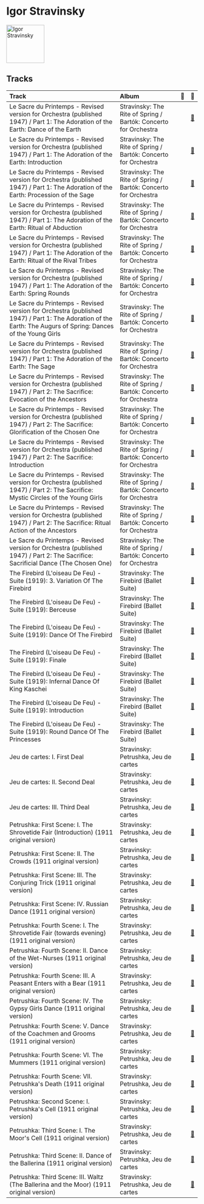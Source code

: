 
# Igor Stravinsky


<img src="https://i.scdn.co/image/49da328b0629313b2c452bf35d8c50d013274f5b" alt="Igor Stravinsky" width="100" />

## Tracks

| Track                                                                                                                                                        | Album                                                           | 💚   | 🔗                                                          |
|:-------------------------------------------------------------------------------------------------------------------------------------------------------------|:----------------------------------------------------------------|:----|:-----------------------------------------------------------|
| Le Sacre du Printemps - Revised version for Orchestra (published 1947) / Part 1: The Adoration of the Earth: Dance of the Earth                              | Stravinsky: The Rite of Spring / Bartók: Concerto for Orchestra |     | [🔗](https://open.spotify.com/track/6HUV5tASl0q9ObIJfYbYjl) |
| Le Sacre du Printemps - Revised version for Orchestra (published 1947) / Part 1: The Adoration of the Earth: Introduction                                    | Stravinsky: The Rite of Spring / Bartók: Concerto for Orchestra |     | [🔗](https://open.spotify.com/track/1tETD10MgBqYpqjlFdgH2W) |
| Le Sacre du Printemps - Revised version for Orchestra (published 1947) / Part 1: The Adoration of the Earth: Procession of the Sage                          | Stravinsky: The Rite of Spring / Bartók: Concerto for Orchestra |     | [🔗](https://open.spotify.com/track/2QvLnMMENk5ynysBiOlAWj) |
| Le Sacre du Printemps - Revised version for Orchestra (published 1947) / Part 1: The Adoration of the Earth: Ritual of Abduction                             | Stravinsky: The Rite of Spring / Bartók: Concerto for Orchestra |     | [🔗](https://open.spotify.com/track/5oEcuGFmXXSI3mJSXDUZVL) |
| Le Sacre du Printemps - Revised version for Orchestra (published 1947) / Part 1: The Adoration of the Earth: Ritual of the Rival Tribes                      | Stravinsky: The Rite of Spring / Bartók: Concerto for Orchestra |     | [🔗](https://open.spotify.com/track/6DmCs7oYITGEnfX7lsOe2O) |
| Le Sacre du Printemps - Revised version for Orchestra (published 1947) / Part 1: The Adoration of the Earth: Spring Rounds                                   | Stravinsky: The Rite of Spring / Bartók: Concerto for Orchestra |     | [🔗](https://open.spotify.com/track/04l27PkpdTLSNXE1ZHtlkA) |
| Le Sacre du Printemps - Revised version for Orchestra (published 1947) / Part 1: The Adoration of the Earth: The Augurs of Spring: Dances of the Young Girls | Stravinsky: The Rite of Spring / Bartók: Concerto for Orchestra |     | [🔗](https://open.spotify.com/track/4odlTAKrvaQ4UUJqatxAHt) |
| Le Sacre du Printemps - Revised version for Orchestra (published 1947) / Part 1: The Adoration of the Earth: The Sage                                        | Stravinsky: The Rite of Spring / Bartók: Concerto for Orchestra |     | [🔗](https://open.spotify.com/track/4VH5yqdpZBV07hlvvjZm2u) |
| Le Sacre du Printemps - Revised version for Orchestra (published 1947) / Part 2: The Sacrifice: Evocation of the Ancestors                                   | Stravinsky: The Rite of Spring / Bartók: Concerto for Orchestra |     | [🔗](https://open.spotify.com/track/20cmBhpXi3RNKav9UCBfBH) |
| Le Sacre du Printemps - Revised version for Orchestra (published 1947) / Part 2: The Sacrifice: Glorification of the Chosen One                              | Stravinsky: The Rite of Spring / Bartók: Concerto for Orchestra |     | [🔗](https://open.spotify.com/track/2l5yd2V024l1u6bJ2vmOFM) |
| Le Sacre du Printemps - Revised version for Orchestra (published 1947) / Part 2: The Sacrifice: Introduction                                                 | Stravinsky: The Rite of Spring / Bartók: Concerto for Orchestra |     | [🔗](https://open.spotify.com/track/6GS9MQgfnbFp3yPL2uNAF8) |
| Le Sacre du Printemps - Revised version for Orchestra (published 1947) / Part 2: The Sacrifice: Mystic Circles of the Young Girls                            | Stravinsky: The Rite of Spring / Bartók: Concerto for Orchestra |     | [🔗](https://open.spotify.com/track/30LIFgb6kM5icx1eOCG8pS) |
| Le Sacre du Printemps - Revised version for Orchestra (published 1947) / Part 2: The Sacrifice: Ritual Action of the Ancestors                               | Stravinsky: The Rite of Spring / Bartók: Concerto for Orchestra |     | [🔗](https://open.spotify.com/track/41g1p1wDLuNnZNDLa13QIR) |
| Le Sacre du Printemps - Revised version for Orchestra (published 1947) / Part 2: The Sacrifice: Sacrificial Dance (The Chosen One)                           | Stravinsky: The Rite of Spring / Bartók: Concerto for Orchestra |     | [🔗](https://open.spotify.com/track/5fZRthQhoZNiVDN8Sb6iIy) |
| The Firebird (L'oiseau De Feu) - Suite (1919): 3. Variation Of The Firebird                                                                                  | Stravinsky: The Firebird (Ballet Suite)                         |     | [🔗](https://open.spotify.com/track/2U4SpGB3Rphe3YIddZuHW3) |
| The Firebird (L'oiseau De Feu) - Suite (1919): Berceuse                                                                                                      | Stravinsky: The Firebird (Ballet Suite)                         |     | [🔗](https://open.spotify.com/track/6agLQb3hx6ATw3161GTuwZ) |
| The Firebird (L'oiseau De Feu) - Suite (1919): Dance Of The Firebird                                                                                         | Stravinsky: The Firebird (Ballet Suite)                         |     | [🔗](https://open.spotify.com/track/5cwHWB1ybRy5yLX6pddpRo) |
| The Firebird (L'oiseau De Feu) - Suite (1919): Finale                                                                                                        | Stravinsky: The Firebird (Ballet Suite)                         |     | [🔗](https://open.spotify.com/track/0mTUTkFQ2MxmUHFL8EdfeR) |
| The Firebird (L'oiseau De Feu) - Suite (1919): Infernal Dance Of King Kaschei                                                                                | Stravinsky: The Firebird (Ballet Suite)                         |     | [🔗](https://open.spotify.com/track/0s2MfCDScTP72VvdNy99dy) |
| The Firebird (L'oiseau De Feu) - Suite (1919): Introduction                                                                                                  | Stravinsky: The Firebird (Ballet Suite)                         |     | [🔗](https://open.spotify.com/track/2UWqLhazLDNaSK6PlgMhXc) |
| The Firebird (L'oiseau De Feu) - Suite (1919): Round Dance Of The Princesses                                                                                 | Stravinsky: The Firebird (Ballet Suite)                         |     | [🔗](https://open.spotify.com/track/1Rw7bVTccLKHQyqlqqmRLx) |
| Jeu de cartes: I. First Deal                                                                                                                                 | Stravinsky: Petrushka, Jeu de cartes                            |     | [🔗](https://open.spotify.com/track/3GLlyHxs9jj5OJtRUw7krB) |
| Jeu de cartes: II. Second Deal                                                                                                                               | Stravinsky: Petrushka, Jeu de cartes                            |     | [🔗](https://open.spotify.com/track/01sFYbEnNAR4ZBChyKR1XG) |
| Jeu de cartes: III. Third Deal                                                                                                                               | Stravinsky: Petrushka, Jeu de cartes                            |     | [🔗](https://open.spotify.com/track/1RmGFbd7C1jv5oBNRHX7cv) |
| Petrushka: First Scene: I. The Shrovetide Fair (Introduction) (1911 original version)                                                                        | Stravinsky: Petrushka, Jeu de cartes                            |     | [🔗](https://open.spotify.com/track/0aRVTTqvik5P7H0WrUwIhu) |
| Petrushka: First Scene: II. The Crowds (1911 original version)                                                                                               | Stravinsky: Petrushka, Jeu de cartes                            |     | [🔗](https://open.spotify.com/track/2Rb1R3QTqNACnDrwZdt5Ic) |
| Petrushka: First Scene: III. The Conjuring Trick (1911 original version)                                                                                     | Stravinsky: Petrushka, Jeu de cartes                            |     | [🔗](https://open.spotify.com/track/5Ngr7bpBvlYNojEpw72eJ7) |
| Petrushka: First Scene: IV. Russian Dance (1911 original version)                                                                                            | Stravinsky: Petrushka, Jeu de cartes                            |     | [🔗](https://open.spotify.com/track/44YT5PBqXUE1mCPBZWX7J4) |
| Petrushka: Fourth Scene: I. The Shrovetide Fair (towards evening) (1911 original version)                                                                    | Stravinsky: Petrushka, Jeu de cartes                            |     | [🔗](https://open.spotify.com/track/14GWS0o1EeFbGi10ZfdIHi) |
| Petrushka: Fourth Scene: II. Dance of the Wet-Nurses (1911 original version)                                                                                 | Stravinsky: Petrushka, Jeu de cartes                            |     | [🔗](https://open.spotify.com/track/1doCWMqKSAD9mVLD2nulpq) |
| Petrushka: Fourth Scene: III. A Peasant Enters with a Bear (1911 original version)                                                                           | Stravinsky: Petrushka, Jeu de cartes                            |     | [🔗](https://open.spotify.com/track/2sieCbTqWHcEQwIRZyBIfQ) |
| Petrushka: Fourth Scene: IV. The Gypsy Girls Dance (1911 original version)                                                                                   | Stravinsky: Petrushka, Jeu de cartes                            |     | [🔗](https://open.spotify.com/track/1AmGUA9QW34e9clnXYFdWn) |
| Petrushka: Fourth Scene: V. Dance of the Coachmen and Grooms (1911 original version)                                                                         | Stravinsky: Petrushka, Jeu de cartes                            |     | [🔗](https://open.spotify.com/track/0g12fQ8G4QUWX0Kbn2Q6r0) |
| Petrushka: Fourth Scene: VI. The Mummers (1911 original version)                                                                                             | Stravinsky: Petrushka, Jeu de cartes                            |     | [🔗](https://open.spotify.com/track/31pNUdNPljYjMahrE35C8h) |
| Petrushka: Fourth Scene: VII. Petrushka's Death (1911 original version)                                                                                      | Stravinsky: Petrushka, Jeu de cartes                            |     | [🔗](https://open.spotify.com/track/5vmh1dWU5B7GIt4gxcTiYy) |
| Petrushka: Second Scene: I. Petrushka's Cell (1911 original version)                                                                                         | Stravinsky: Petrushka, Jeu de cartes                            |     | [🔗](https://open.spotify.com/track/6g0qWuKnsE1js5mo4HAigx) |
| Petrushka: Third Scene: I. The Moor's Cell (1911 original version)                                                                                           | Stravinsky: Petrushka, Jeu de cartes                            |     | [🔗](https://open.spotify.com/track/0PFEP4Rom9u9D9kA8yTkYQ) |
| Petrushka: Third Scene: II. Dance of the Ballerina (1911 original version)                                                                                   | Stravinsky: Petrushka, Jeu de cartes                            |     | [🔗](https://open.spotify.com/track/5CQt9zxHHZiABfdEQoUsAO) |
| Petrushka: Third Scene: III. Waltz (The Ballerina and the Moor) (1911 original version)                                                                      | Stravinsky: Petrushka, Jeu de cartes                            |     | [🔗](https://open.spotify.com/track/5Nz0PKTW9OgraAtvjYJvO9) |